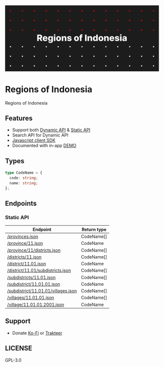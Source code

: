 ![](./public/Cover.png)

# Regions of Indonesia

Regions of Indonesia

## Features

- Support both [Dynamic API](https://github.com/regions-of-indonesia/api) & [Static API](https://github.com/regions-of-indonesia/api)
- Search API for Dynamic API
- [Javascript client SDK](https://github.com/regions-of-indonesia/client)
- Documented with in-app [DEMO](https://regions-of-indonesia.netlify.app)

## Types

```typescript
type CodeName = {
  code: string;
  name: string;
};
```

## Endpoints

### Static API

| Endpoint                                                                                                                    | Return type |
| --------------------------------------------------------------------------------------------------------------------------- | ----------- |
| [/provinces.json](https://regions-of-indonesia.github.io/static-api/provinces.json)                                         | CodeName[]  |
| [/province/11.json](https://regions-of-indonesia.github.io/static-api/province/11.json)                                     | CodeName    |
| [/province/11/districts.json](https://regions-of-indonesia.github.io/static-api/province/11/districts.json)                 | CodeName[]  |
| [/districts/11.json](https://regions-of-indonesia.github.io/static-api/districts/11.json)                                   | CodeName[]  |
| [/district/11.01.json](https://regions-of-indonesia.github.io/static-api/district/11.01.json)                               | CodeName    |
| [/district/11.01/subdistricts.json](https://regions-of-indonesia.github.io/static-api/district/11.01/subdistricts.json)     | CodeName[]  |
| [/subdistricts/11.01.json](https://regions-of-indonesia.github.io/static-api/subdistricts/11.01.json)                       | CodeName[]  |
| [/subdistrict/11.01.01.json](https://regions-of-indonesia.github.io/static-api/subdistrict/11.01.01.json)                   | CodeName    |
| [/subdistrict/11.01.01/villages.json](https://regions-of-indonesia.github.io/static-api/subdistrict/11.01.01/villages.json) | CodeName[]  |
| [/villages/11.01.01.json](https://regions-of-indonesia.github.io/static-api/villages/11.01.01.json)                         | CodeName[]  |
| [/village/11.01.01.2001.json](https://regions-of-indonesia.github.io/static-api/village/11.01.01.2001.json)                 | CodeName    |

## Support

- Donate [Ko-Fi](https://ko-fi.com/flamrdevs) or [Trakteer](https://trakteer.id/flamrdevs)

## LICENSE

GPL-3.0
